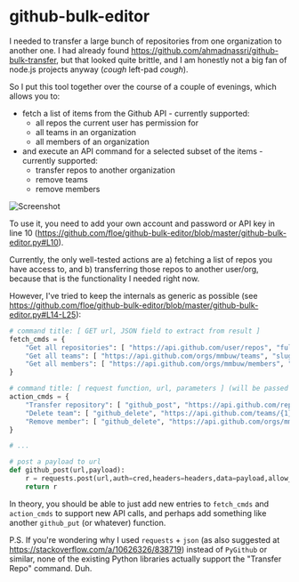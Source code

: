 # github-bulk-editor

I needed to transfer a large bunch of repositories from one organization to another one. I had already found https://github.com/ahmadnassri/github-bulk-transfer, but that looked quite brittle, and I am honestly not a big fan of node.js projects anyway (*cough* left-pad *cough*).

So I put this tool together over the course of a couple of evenings, which allows you to:

  - fetch a list of items from the Github API - currently supported:
    - all repos the current user has permission for
    - all teams in an organization
    - all members of an organization
  - and execute an API command for a selected subset of the items - currently supported:
    - transfer repos to another organization
    - remove teams
    - remove members

![Screenshot](https://github.com/floe/github-bulk-editor/raw/master/github-bulk-editor.png "Screenshot")

To use it, you need to add your own account and password or API key in line 10 (https://github.com/floe/github-bulk-editor/blob/master/github-bulk-editor.py#L10).
  
Currently, the only well-tested actions are a) fetching a list of repos you have access to, and b) transferring those repos to another user/org, because that is the functionality I needed right now.

However, I've tried to keep the internals as generic as possible (see https://github.com/floe/github-bulk-editor/blob/master/github-bulk-editor.py#L14-L25):

```python
# command title: [ GET url, JSON field to extract from result ]
fetch_cmds = { 
    "Get all repositories": [ "https://api.github.com/user/repos", "full_name"],
    "Get all teams": [ "https://api.github.com/orgs/mmbuw/teams", "slug" ], # TODO: make org name editable
    "Get all members": [ "https://api.github.com/orgs/mmbuw/members", "login" ], # TODO: make org name editable
}

# command title: [ request function, url, parameters ] (will be passed through format(name,id), hence the double braces)
action_cmds = {
    "Transfer repository": [ "github_post", "https://api.github.com/repos/{0}/transfer", '{{ "new_owner": "{0}", "team_ids": [] }}' ],
    "Delete team": [ "github_delete", "https://api.github.com/teams/{1}", "" ],
    "Remove member": [ "github_delete", "https://api.github.com/orgs/mmbuw/members/{0}", "" ], # TODO: fixed org name
}

# ...

# post a payload to url
def github_post(url,payload):
    r = requests.post(url,auth=cred,headers=headers,data=payload,allow_redirects=True)
    return r
```

In theory, you should be able to just add new entries to `fetch_cmds` and `action_cmds` to support new API calls, and perhaps add something like another `github_put` (or whatever) function.

P.S. If you're wondering why I used `requests` + `json` (as also suggested at https://stackoverflow.com/a/10626326/838719) instead of `PyGithub` or similar, none of the existing Python libraries actually support the "Transfer Repo" command. Duh.

